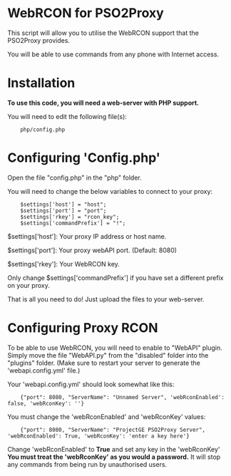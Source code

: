 WebRCON for PSO2Proxy
=============

This script will allow you to utilise the WebRCON support that the PSO2Proxy provides.
<p>
You will be able to use commands from any phone with Internet access.

Installation
=============

<b>To use this code, you will need a web-server with PHP support.</b>

You will need to edit the following file(s):
```
	php/config.php
```

Configuring 'Config.php'
=============

Open the file "config.php" in the "php" folder.

You will need to change the below variables to connect to your proxy:
```
	$settings['host'] = "host";
	$settings['port'] = "port";
	$settings['rkey'] = "rcon_key";
	$settings['commandPrefix'] = "!";
```

$settings['host']: Your proxy IP address or host name.
<p>
$settings['port']: Your proxy webAPI port. (Default: 8080)
<p>
$settings['rkey']: Your WebRCON key.


Only change $settings['commandPrefix'] if you have set a different prefix on your proxy.

That is all you need to do! Just upload the files to your web-server.

Configuring Proxy RCON
=============

To be able to use WebRCON, you will need to enable to "WebAPI" plugin.
Simply move the file "WebAPI.py" from the "disabled" folder into the "plugins" folder.
(Make sure to restart your server to generate the 'webapi.config.yml' file.)

Your 'webapi.config.yml' should look somewhat like this:

```
	{"port": 8080, "ServerName": "Unnamed Server", 'webRconEnabled': false, 'webRconKey': ''}
```

You must change the 'webRconEnabled' and 'webRconKey' values:

```
	{"port": 8080, "ServerName": "ProjectGE PSO2Proxy Server", 'webRconEnabled': True, 'webRconKey': 'enter a key here'}
```

Change 'webRconEnabled' to <b>True</b> and set any key in the 'webRconKey'
<b>You must treat the 'webRconKey' as you would a password.</b> It will stop any commands from being run by unauthorised users.